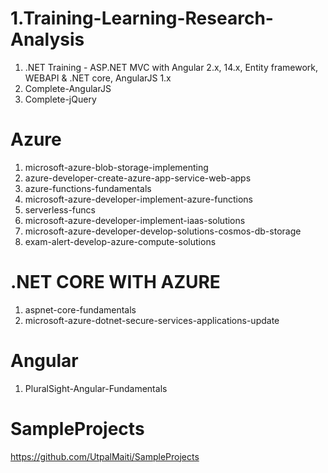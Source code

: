 # 1.Training-Learning-Research-Analysis
1. .NET Training - ASP.NET MVC with Angular 2.x, 14.x, Entity framework, WEBAPI & .NET core, AngularJS 1.x
2. Complete-AngularJS
3. Complete-jQuery

# Azure

1. microsoft-azure-blob-storage-implementing
2. azure-developer-create-azure-app-service-web-apps
3. azure-functions-fundamentals
4. microsoft-azure-developer-implement-azure-functions
5. serverless-funcs
6. microsoft-azure-developer-implement-iaas-solutions
7. microsoft-azure-developer-develop-solutions-cosmos-db-storage
8. exam-alert-develop-azure-compute-solutions

# .NET CORE WITH AZURE

1. aspnet-core-fundamentals
2. microsoft-azure-dotnet-secure-services-applications-update

# Angular

1. PluralSight-Angular-Fundamentals


# SampleProjects
https://github.com/UtpalMaiti/SampleProjects

    



        


